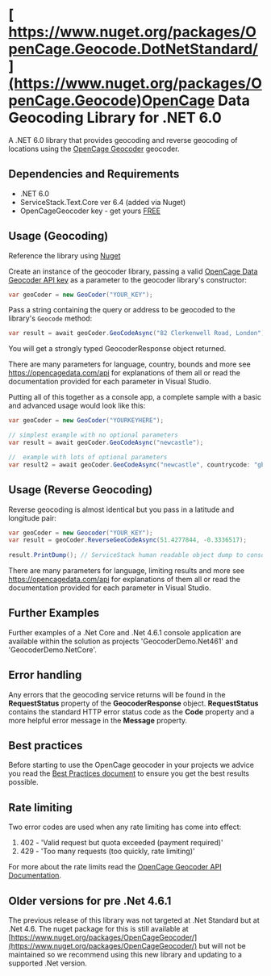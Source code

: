 [
https://www.nuget.org/packages/OpenCage.Geocode.DotNetStandard/](https://www.nuget.org/packages/OpenCage.Geocode)OpenCage Data Geocoding Library for .NET 6.0
=======================

A .NET 6.0 library that provides geocoding and reverse geocoding of locations using the  [OpenCage Geocoder](https://opencagedata.com/)
geocoder. 

## Dependencies and Requirements
* .NET 6.0
* ServiceStack.Text.Core ver 6.4 (added via Nuget)
* OpenCageGeocoder key - get yours [FREE](https://opencagedata.com/)

## Usage (Geocoding)
Reference the library using [Nuget](https://www.nuget.org/packages/OpenCage.Geocode)

Create an instance of the geocoder library, passing a valid [OpenCage Data Geocoder API key](https://opencagedata.com/) as a parameter to the geocoder library's constructor:

```C#
var geoCoder = new GeoCoder("YOUR_KEY");
```

Pass a string containing the query or address to be geocoded to the library's `Geocode` method:

```C#
var result = await geoCoder.GeoCodeAsync("82 Clerkenwell Road, London");
```

You will get a strongly typed GeocoderResponse object returned.

There are many parameters for language, country, bounds and more see https://opencagedata.com/api for explanations of them all or read the documentation provided for each parameter in Visual Studio.

Putting all of this together as a console app, a complete sample with a basic and advanced usage would look like this:


```C#
var geoCoder = new GeoCoder("YOURKEYHERE");

// simplest example with no optional parameters
var result = await geoCoder.GeoCodeAsync("newcastle");

//  example with lots of optional parameters
var result2 = await geoCoder.GeoCodeAsync("newcastle", countrycode: "gb", limit: 2, minConfidence: 6, language: "en", abbrv: true, noAnnotations:true, noRecord: true, addRequest: true);

```

## Usage (Reverse Geocoding)
Reverse geocoding is almost identical but you pass in a latitude and longitude pair:


```C#
var geoCoder = new Geocoder("YOUR_KEY");
var result = geoCoder.ReverseGeoCodeAsync(51.4277844, -0.3336517);
            
result.PrintDump(); // ServiceStack human readable object dump to console
```

There are many parameters for language, limiting results and more see https://opencagedata.com/api for explanations of them all or read the documentation provided for each parameter in Visual Studio.

## Further Examples
Further examples of a .Net Core and .Net 4.6.1 console application are available within the solution as projects 'GeocoderDemo.Net461' and 'GeocoderDemo.NetCore'.

## Error handling
Any errors that the geocoding service returns will be found in the **RequestStatus** property of the **GeocoderResponse** object. **RequestStatus** contains the standard HTTP error status code as the **Code** property and a more helpful error message in the **Message** property.

## Best practices
Before starting to use the OpenCage geocoder in your projects we advice you read the [Best Practices document](https://opencagedata.com/api#bestpractices) to ensure you get the best results possible.

## Rate limiting
Two error codes are used when any rate limiting has come into effect:

 1. 402 - 'Valid request but quota exceeded (payment required)'
 2. 429 - 'Too many requests (too quickly, rate limiting)'

For more about the rate limits read the [OpenCage Geocoder API Documentation](https://opencagedata.com/api#rate-limiting).

## Older versions for pre .Net 4.6.1
The previous release of this library was not targeted at .Net Standard but at .Net 4.6. The nuget package for this is still available at [https://www.nuget.org/packages/OpenCageGeocoder/](https://www.nuget.org/packages/OpenCageGeocoder/) but will not be maintained so we recommend using this new library and updating to a supported .Net version.
